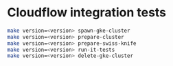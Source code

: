 # Cloudflow integration tests

```bash
make version=<version> spawn-gke-cluster
make version=<version> prepare-cluster
make version=<version> prepare-swiss-knife
make version=<version> run-it-tests
make version=<version> delete-gke-cluster
```
